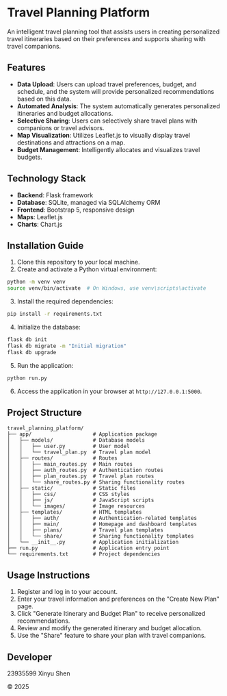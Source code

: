 # Travel Planning Platform

An intelligent travel planning tool that assists users in creating personalized travel itineraries based on their preferences and supports sharing with travel companions.

## Features

- **Data Upload**: Users can upload travel preferences, budget, and schedule, and the system will provide personalized recommendations based on this data.
- **Automated Analysis**: The system automatically generates personalized itineraries and budget allocations.
- **Selective Sharing**: Users can selectively share travel plans with companions or travel advisors.
- **Map Visualization**: Utilizes Leaflet.js to visually display travel destinations and attractions on a map.
- **Budget Management**: Intelligently allocates and visualizes travel budgets.

## Technology Stack

- **Backend**: Flask framework
- **Database**: SQLite, managed via SQLAlchemy ORM
- **Frontend**: Bootstrap 5, responsive design
- **Maps**: Leaflet.js
- **Charts**: Chart.js

## Installation Guide

1. Clone this repository to your local machine.
2. Create and activate a Python virtual environment:

```bash
python -m venv venv
source venv/bin/activate  # On Windows, use venv\scripts\activate
```

3. Install the required dependencies:

```bash
pip install -r requirements.txt
```

4. Initialize the database:

```bash
flask db init
flask db migrate -m "Initial migration"
flask db upgrade
```

5. Run the application:

```bash
python run.py
```

6. Access the application in your browser at `http://127.0.0.1:5000`.

## Project Structure

```
travel_planning_platform/
├── app/                    # Application package
│   ├── models/             # Database models
│   │   ├── user.py         # User model
│   │   └── travel_plan.py  # Travel plan model
│   ├── routes/             # Routes
│   │   ├── main_routes.py  # Main routes
│   │   ├── auth_routes.py  # Authentication routes
│   │   ├── plan_routes.py  # Travel plan routes
│   │   └── share_routes.py # Sharing functionality routes
│   ├── static/             # Static files
│   │   ├── css/            # CSS styles
│   │   ├── js/             # JavaScript scripts
│   │   └── images/         # Image resources
│   ├── templates/          # HTML templates
│   │   ├── auth/           # Authentication-related templates
│   │   ├── main/           # Homepage and dashboard templates
│   │   ├── plans/          # Travel plan templates
│   │   └── share/          # Sharing functionality templates
│   └── __init__.py         # Application initialization
├── run.py                  # Application entry point
└── requirements.txt        # Project dependencies
```

## Usage Instructions

1. Register and log in to your account.
2. Enter your travel information and preferences on the "Create New Plan" page.
3. Click "Generate Itinerary and Budget Plan" to receive personalized recommendations.
4. Review and modify the generated itinerary and budget allocation.
5. Use the "Share" feature to share your plan with travel companions.

## Developer

23935599 Xinyu Shen 

© 2025
